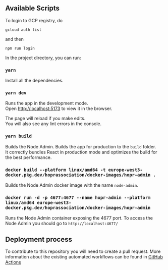 ## Available Scripts

To login to GCP registry, do

`gcloud auth list`

and then

`npm run login`

In the project directory, you can run:

### `yarn`

Install all the dependencies.

### `yarn dev`

Runs the app in the development mode.\
Open [http://localhost:5173](http://localhost:5173) to view it in the browser.

The page will reload if you make edits.\
You will also see any lint errors in the console.

### `yarn build`

Builds the Node Admin.
Builds the app for production to the `build` folder.\
It correctly bundles React in production mode and optimizes the build for the best performance.

### `docker build --platform linux/amd64 -t europe-west3-docker.pkg.dev/hoprassociation/docker-images/hopr-admin .`

Builds the Node Admin docker image with the name `node-admin`.

### `docker run -d -p 4677:4677 --name hopr-admin --platform linux/amd64 europe-west3-docker.pkg.dev/hoprassociation/docker-images/hopr-admin`

Runs the Node Admin container exposing the 4677 port.
To access the Node Admin you should go to `http://localhost:4677/`

## Deployment process

To contribute to this repository you will need to create a pull request. More information about the existing automated workflows can be found in [GitHub Actions](./.github/workflows/README.md)
